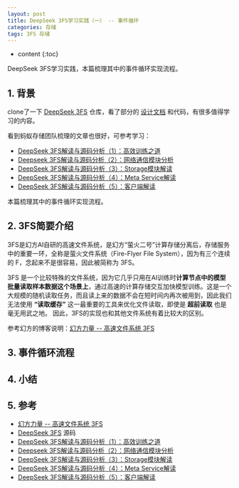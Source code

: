 ```yaml
---
layout: post
title: DeepSeek 3FS学习实践（一） -- 事件循环
categories: 存储
tags: 3FS 存储
---
```


* content
{:toc}

DeepSeek 3FS学习实践，本篇梳理其中的事件循环实现流程。



## 1. 背景

clone了一下 [DeepSeek 3FS](https://github.com/deepseek-ai/3FS) 仓库，看了部分的 [设计文档](https://github.com/deepseek-ai/3FS/blob/main/docs/design_notes.md) 和代码，有很多值得学习的内容。

看到蚂蚁存储团队梳理的文章也很好，可参考学习：

* [DeepSeek 3FS解读与源码分析（1）：高效训练之道](https://mp.weixin.qq.com/s/JbC4YiEj1u1BrBejmiytsA)
* [Deepseek 3FS解读与源码分析（2）：网络通信模块分析](https://mp.weixin.qq.com/s/qzeUL4tqXOBctOOllFqL7A)
* [DeepSeek 3FS解读与源码分析（3）：Storage模块解读](https://mp.weixin.qq.com/s/K8Wn0cop742sxfSdWB5wPg)
* [DeepSeek 3FS解读与源码分析（4）：Meta Service解读](https://mp.weixin.qq.com/s/urzArREaN7wj8UZ9Tx3FKA)
* [DeepSeek 3FS解读与源码分析（5）：客户端解读](https://mp.weixin.qq.com/s/sPkqOdVA3qBAUiMQltveoQ)

本篇梳理其中的事件循环实现流程。

## 2. 3FS简要介绍

3FS是幻方AI自研的高速文件系统，是幻方“萤火二号”计算存储分离后，存储服务中的重要一环，全称是萤火文件系统（Fire-Flyer File System），因为有三个连续的 F，念起来不是很容易，因此被简称为 3FS。

3FS 是一个比较特殊的文件系统，因为它几乎只用在AI训练时**计算节点中的模型批量读取样本数据这个场景上**，通过高速的计算存储交互加快模型训练。这是一个大规模的随机读取任务，而且读上来的数据不会在短时间内再次被用到，因此我们无法使用 **“读取缓存”** 这一最重要的工具来优化文件读取，即使是 **超前读取** 也是毫无用武之地。 因此，3FS的实现也和其他文件系统有着比较大的区别。

参考幻方的博客说明：[幻方力量 -- 高速文件系统 3FS](https://www.high-flyer.cn/blog/3fs/)

## 3. 事件循环流程



## 4. 小结


## 5. 参考

* [幻方力量 -- 高速文件系统 3FS](https://www.high-flyer.cn/blog/3fs/)
* [DeepSeek 3FS](https://github.com/deepseek-ai/3FS) 源码
* [DeepSeek 3FS解读与源码分析（1）：高效训练之道](https://mp.weixin.qq.com/s/JbC4YiEj1u1BrBejmiytsA)
* [Deepseek 3FS解读与源码分析（2）：网络通信模块分析](https://mp.weixin.qq.com/s/qzeUL4tqXOBctOOllFqL7A)
* [DeepSeek 3FS解读与源码分析（3）：Storage模块解读](https://mp.weixin.qq.com/s/K8Wn0cop742sxfSdWB5wPg)
* [DeepSeek 3FS解读与源码分析（4）：Meta Service解读](https://mp.weixin.qq.com/s/urzArREaN7wj8UZ9Tx3FKA)
* [DeepSeek 3FS解读与源码分析（5）：客户端解读](https://mp.weixin.qq.com/s/sPkqOdVA3qBAUiMQltveoQ)